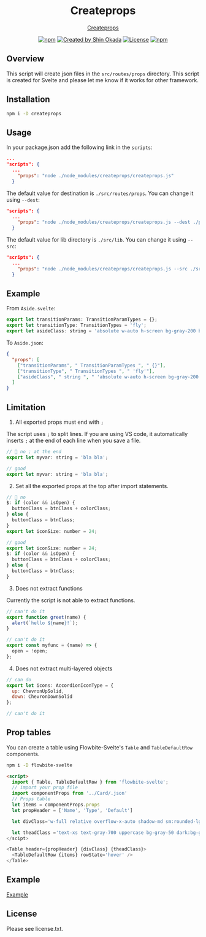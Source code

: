 <h1 align="center">Createprops</h1>

<p align="center">
<a href="https://shinokada.github.io/createprops/">Createprops</a>
</p>

<p align="center">
<a href="https://www.npmjs.com/package/createprops" rel="nofollow"><img src="https://img.shields.io/npm/v/createprops" alt="npm"></a>
<a href="https://twitter.com/shinokada" rel="nofollow"><img src="https://img.shields.io/badge/created%20by-@shinokada-4BBAAB.svg" alt="Created by Shin Okada"></a>
<a href="https://opensource.org/licenses/MIT" rel="nofollow"><img src="https://img.shields.io/github/license/shinokada/createprops" alt="License"></a>
<a href="https://www.npmjs.com/package/createprops" rel="nofollow"><img src="https://img.shields.io/npm/dw/createprops.svg" alt="npm"></a>
</p>

## Overview

This script will create json files in the `src/routes/props` directory. This script is created for Svelte and please let me know if it works for other framework.

## Installation

```sh
npm i -D createprops
```

## Usage

In your package.json add the following link in the `scripts`:

```json
...
"scripts": {
  ...
    "props": "node ./node_modules/createprops/createprops.js"
  }
```

The default value for destination is `./src/routes/props`. You can change it using `--dest`:

```json
"scripts": {
  ...
    "props": "node ./node_modules/createprops/createprops.js --dest ./props/"
  }
```

The default value for lib directory is `./src/lib`. You can change it using `--src`:

```json
"scripts": {
  ...
    "props": "node ./node_modules/createprops/createprops.js --src ./src/mylib-dir"
  }
```

## Example

From `Aside.svelte`:

```js
export let transitionParams: TransitionParamTypes = {};
export let transitionType: TransitionTypes = 'fly';
export let asideClass: string = 'absolute w-auto h-screen bg-gray-200 border-r-2 shadow-lg';
```

To `Aside.json`:

```json
{
  "props": [
    ["transitionParams", " TransitionParamTypes ", " {}"],
    ["transitionType", " TransitionTypes ", " 'fly'"],
    ["asideClass", " string ", " 'absolute w-auto h-screen bg-gray-200 border-r-2 shadow-lg'"]
  ]
}
```

## Limitation

1. All exported props must end with `;`

The script uses `;` to split lines. If you are using VS code, it automatically inserts `;` at the end of each line when you save a file.

```js
// 💩 no ; at the end
export let myvar: string = 'bla bla';

// good
export let myvar: string = 'bla bla';
```

2. Set all the exported props at the top after import statements.

```js
// 💩 no
$: if (color && isOpen) {
  buttonClass = btnClass + colorClass;
} else {
  buttonClass = btnClass;
}
export let iconSize: number = 24;

// good
export let iconSize: number = 24;
$: if (color && isOpen) {
  buttonClass = btnClass + colorClass;
} else {
  buttonClass = btnClass;
}
```

3. Does not extract functions

Currently the script is not able to extract functions.

```js
// can't do it
export function greet(name) {
  alert(`hello ${name}!`);
}

// can't do it
export const myfunc = (name) => {
  open = !open;
};
```

4. Does not extract multi-layered objects

```js
// can do
export let icons: AccordionIconType = {
  up: ChevronUpSolid,
  down: ChevronDownSolid
};

// can't do it
```

## Prop tables

You can create a table using Flowbite-Svelte's `Table` and `TableDefaultRow` components.

```sh
npm i -D flowbite-svelte
```

```html
<script>
  import { Table, TableDefaultRow } from 'flowbite-svelte';
  // import your prop file
  import componentProps from '../Card/.json'
  // Props table
  let items = componentProps.props
  let propHeader = ['Name', 'Type', 'Default']

  let divClass='w-full relative overflow-x-auto shadow-md sm:rounded-lg py-4'

  let theadClass ='text-xs text-gray-700 uppercase bg-gray-50 dark:bg-gray-700 dark:text-white'
</scipt>

<Table header={propHeader} {divClass} {theadClass}>
  <TableDefaultRow {items} rowState='hover' />
</Table>
```

## Example

[Example](https://svelte-sidebar.vercel.app/props)

## License

Please see license.txt.
